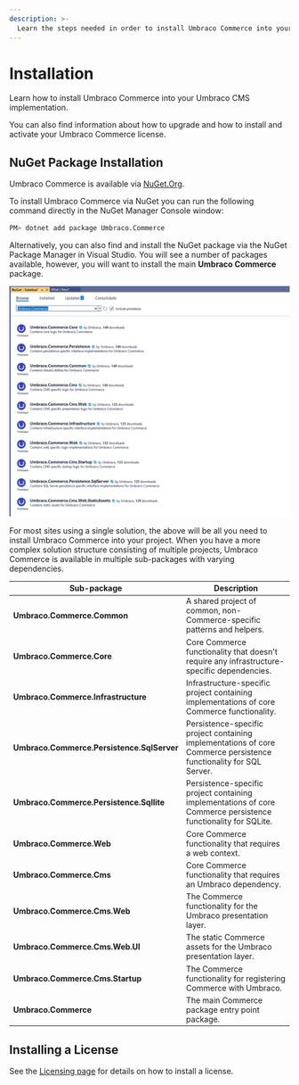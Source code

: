 ```yaml
---
description: >-
  Learn the steps needed in order to install Umbraco Commerce into your Umbraco CMS website.
---
```


# Installation

Learn how to install Umbraco Commerce into your Umbraco CMS implementation.

You can also find information about how to upgrade and how to install and activate your Umbraco Commerce license.

## NuGet Package Installation

Umbraco Commerce is available via [NuGet.Org](https://www.nuget.org/packages/Umbraco.Commerce/).

To install Umbraco Commerce via NuGet you can run the following command directly in the NuGet Manager Console window:

```bash
PM> dotnet add package Umbraco.Commerce
```

Alternatively, you can also find and install the NuGet package via the NuGet Package Manager in Visual Studio. You will see a number of packages available, however, you will want to install the main **Umbraco Commerce** package.

![Installing Umbraco Commerce via the NuGet Package Manager](../media/nuget-packages-overview.png)

For most sites using a single solution, the above will be all you need to install Umbraco Commerce into your project. When you have a more complex solution structure consisting of multiple projects, Umbraco Commerce is available in multiple sub-packages with varying dependencies.

<table><thead><tr><th width="282">Sub-package</th><th>Description</th></tr></thead><tbody><tr><td><strong>Umbraco.Commerce.Common</strong></td><td>A shared project of common, non-Commerce-specific patterns and helpers.</td></tr><tr><td><strong>Umbraco.Commerce.Core</strong></td><td>Core Commerce functionality that doesn't require any infrastructure-specific dependencies.</td></tr><tr><td><strong>Umbraco.Commerce.Infrastructure</strong></td><td>Infrastructure-specific project containing implementations of core Commerce functionality.</td></tr><tr><td><strong>Umbraco.Commerce.Persistence.SqlServer</strong></td><td>Persistence-specific project containing implementations of core Commerce persistence functionality for SQL Server.</td></tr><tr><td><strong>Umbraco.Commerce.Persistence.Sqllite</strong></td><td>Persistence-specific project containing implementations of core Commerce persistence functionality for SQLite.</td></tr><tr><td><strong>Umbraco.Commerce.Web</strong></td><td>Core Commerce functionality that requires a web context.</td></tr><tr><td><strong>Umbraco.Commerce.Cms</strong></td><td>Core Commerce functionality that requires an Umbraco dependency.</td></tr><tr><td><strong>Umbraco.Commerce.Cms.Web</strong></td><td>The Commerce functionality for the Umbraco presentation layer.</td></tr><tr><td><strong>Umbraco.Commerce.Cms.Web.UI</strong></td><td>The static Commerce assets for the Umbraco presentation layer.</td></tr><tr><td><strong>Umbraco.Commerce.Cms.Startup</strong></td><td>The Commerce functionality for registering Commerce with Umbraco.</td></tr><tr><td><strong>Umbraco.Commerce</strong></td><td>The main Commerce package entry point package.</td></tr></tbody></table>

## Installing a License

See the [Licensing page](the-licensing-model.md#installing-your-license) for details on how to install a license.

